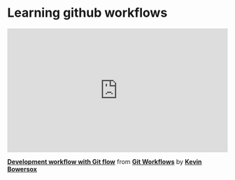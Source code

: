 <h1>Learning github workflows</h1>
<div style="position:relative;height:0;padding-bottom:56.25%"><iframe width="640" height="360" src="https://www.linkedin.com/learning/embed/git-workflows/development-workflow-with-git-flow?autoplay=false&claim=AQHoLzrRhSJE3wAAAYpNoUWZ5r_Sqz8_XyVkif-f4J2mQ8mPR40O3LrMtNuTORTmVoPjIzItJJlo7hi3CAMOpsp6G7wxGm36xqZGDrFMWrViPRU_Nfb07M2RsFw2-eMan_HudqBwU31nhx5_Fp__5cB6wSm__8CHIEbH_3cLaA9hw6A_7Ek_sj4Oql2WNK4LzTA3q8O6bAyIyeglzQ9IOgySZZWAm-jIkY3ZVCJMtpa4h71SGtbe4JXqAbfXjtjccL1AIDDbttow46ZZ4JBm1kvonTfHco6WyWRt5YTGWnjtkDtPeOWFC52SPLGWYFqTV1fn_nXNc8Wh4to6YA8urCtj9UPVShqVWziYZJeBhxa828cffsPRMYja5rHMDfOGbZnLFE8cIp_GKURhaBso6ij56Eehl0hpXb0FTxtburuwj6V7r8WrM53Er3wvmp5zsDI8k4TWeFs6k_HZiEyhbdZVUuYu4zDXuBlhQk1k-_ZDPbqYqnK9AdmS_keacWhtX1_c1HocJeQFBPL3v_dvblwKg5ulaF0mJ2Y8IQLgxQsdznbkQqAcWcWlUaduDTpocq1S905aXjkBXPHRusZ0sVdHqrB5jn0ZI8-myf544GdBsGVp-zblFGPpGnIPIRHDvwEvQ-8ccScQGPzhnaFUEPqV37-hq3T5mbtx2T3cAnz_HlgK1RrYeQjTw-EX5HidrSfWdKxL2h2Gs9AyzedIQOOE4Mg-JqaxklfRQDidieKSJh81vMePHJZnuquFsSLZcIvyHzRADb29xmUZ-e5bPU0CQawLlOfvEZNGvQsQJCaWgISPMamw7isIxnZPIuqWsR_kfJqYrc_V8Iu7iJ_tfatrRItfTv5zkHwE6okAQWZ7pmOz2p7TSt2u02CK4fTNVRKcxQ5QQQeBYltoIAJ4CaKd4ThovZeNP8INWG10K5FO1quaToqcZGSOkJToxB58vwUTnlq14WpYrWpj4ForkrESF4Y2ljNvSbPpJXqaC_TLegoQqbeYebJX_hZleClvtWYQXJC5S1f96Jb1ynY0lG_f6vL8YyC4qY6CEeVkr_FsOdibRE8m9CT45G32EZjXzMfps8e-_RBO2wiadSpJyAWaU96Xjlc7Dwfo4LjcUJ0hiXgcLUQFerUXukh4tCj_UMqNTJVI-9vHR5Z65pIQUPlb7KUIM-UCvmCVsZjWGShcOTVUU6DvTsS8MTISGXTc3EiylY8" mozallowfullscreen="true" webkitallowfullscreen="true" allowfullscreen="true" frameborder="0" style="position:absolute;width:100%;height:100%;left:0"></iframe></div><p><strong><a href="https://www.linkedin.com/learning/git-workflows/development-workflow-with-git-flow?trk=embed_lil">Development workflow with Git flow</a></strong> from <strong><a href="https://www.linkedin.com/learning/git-workflows?trk=embed_lil">Git Workflows</a></strong> by <strong><a href="https://www.linkedin.com/learning/instructors/kevin-bowersox?trk=embed_lil">Kevin Bowersox</a></strong></p>